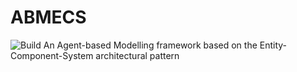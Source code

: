 # ABMECS
![Build](https://github.com/BrandonGower-Winter/ABMECS/workflows/Python%20package/badge.svg)
An Agent-based Modelling framework based on the Entity-Component-System architectural pattern
